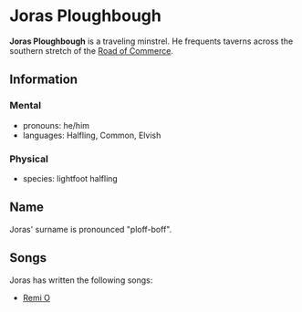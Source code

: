 # Joras Ploughbough

**Joras Ploughbough** is a traveling minstrel. He frequents taverns across the southern stretch of the [Road of Commerce](../road-of-commerce.md).

## Information

### Mental

- pronouns: he/him
- languages: Halfling, Common, Elvish

### Physical

- species: lightfoot halfling

## Name

Joras' surname is pronounced "ploff-boff".

## Songs

Joras has written the following songs:

- [Remi O](../../../../ch-3-stories-of-mote/songs-of-esterfell/remi-o.md)
